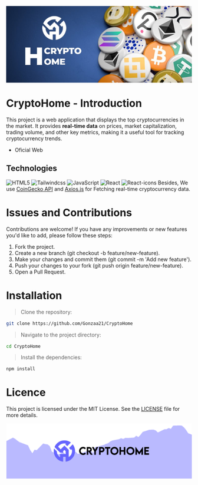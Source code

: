 <img src="./public/banner-top.jpg" style="display: flex; margin: auto;">

# CryptoHome - Introduction
This project is a web application that displays the top cryptocurrencies in the market. It provides __real-time data__ on prices, market capitalization, trading volume, and other key metrics, making it a useful tool for tracking cryptocurrency trends.
* Oficial Web
## Technologies
<img alt="HTML5" src="https://img.shields.io/badge/html5-%23E34F26.svg?style=for-the-badge&logo=html5&logoColor=white">
<img alt="Tailwindcss" src="https://img.shields.io/badge/tailwindcss-%2338B2AC.svg?style=for-the-badge&logo=tailwind-css&logoColor=white">
<img alt="JavaScript" src="https://img.shields.io/badge/javascript-%23323330.svg?style=for-the-badge&logo=javascript&logoColor=%23F7DF1E">
<img alt="React" src="https://img.shields.io/badge/React-20232A?style=for-the-badge&logo=react&logoColor=61DAFB">
<img alt="React-icons" src="https://img.shields.io/badge/React%20Icons-20232A?style=for-the-badge&logo=react&logoColor=e91e63">
Besides, We use <a href="https://www.coingecko.com/es/api">CoinGecko API</a> and <a href="https://axios-http.com/">Axios.js</a> for Fetching real-time cryptocurrency data.

# Issues and Contributions
Contributions are welcome! If you have any improvements or new features you'd like to add, please follow these steps:

1. Fork the project.
2. Create a new branch (git checkout -b feature/new-feature).
3. Make your changes and commit them (git commit -m 'Add new feature').
4. Push your changes to your fork (git push origin feature/new-feature).
5. Open a Pull Request.

# Installation
> Clone the repository:
   ```sh
   git clone https://github.com/Gonzaa21/CryptoHome
   ```
> Navigate to the project directory:
   ```sh
   cd CryptoHome
   ```
> Install the dependencies:
   ```sh
   npm install
   ```
# Licence
This project is licensed under the MIT License. See the <a href="https://github.com/Gonzaa21/CryptoHome/tree/main?tab=MIT-1-ov-file">LICENSE</a> file for more details.

<img src="./public/banner-bottom.png">